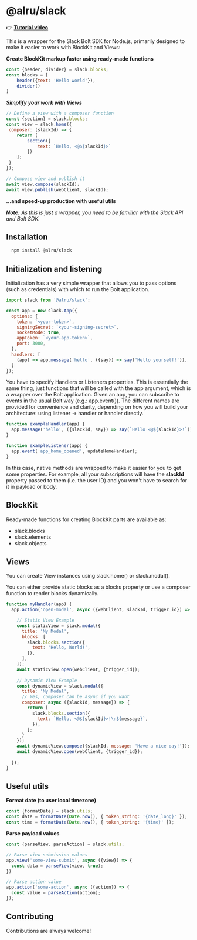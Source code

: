 
# @alru/slack
👉 [**Tutorial video**](https://youtu.be/gctc0cNHpKI)

This is a wrapper for the Slack Bolt SDK for Node.js, primarily designed to make it easier to work with BlockKit and Views:

**Create BlockKit markup faster using ready-made functions**
```javascript
const {header, divider} = slack.blocks;
const blocks = [
    header({text: 'Hello world'}),
    divider()
]
```

***Simplify your work with Views***
```javascript
// Define a view with a composer function
const {section} = slack.blocks;
const view = slack.home({
 composer: (slackId) => {
    return [
        section({
            text: `Hello, <@${slackId}>`
        })
    ];
 }
});

// Compose view and publish it
await view.compose(slackId);
await view.publish(webClient, slackId);
```
**...and speed-up production with useful utils**

_**Note:**
As this is just a wrapper, you need to be familiar with the Slack API and Bolt SDK._
## Installation
```bash
  npm install @alru/slack
```    
## Initialization and listening


Initialization has a very simple wrapper that allows you to pass options (such as credentials) with which to run the Bolt application.

```javascript
import slack from '@alru/slack';

const app = new slack.App({
  options: {
    token: `<your-token>`,
    signingSecret: `<your-signing-secret>`,
    socketMode: true,
    appToken: `<your-app-token>`,
    port: 3000,
  },
  handlers: [
    (app) => app.message('hello', ({say}) => say('Hello yourself!')),
  ]
});
```

You have to specify Handlers or Listeners properties. This is essentially the same thing, just functions that will be called with the app argument, which is a wrapper over the Bolt application. Given an app, you can subscribe to events in the usual Bolt way (e.g.: app.event()). The different names are provided for convenience and clarity, depending on how you will build your architecture: using listener -> handler or handler directly.

```js
function exampleHandler(app) {
  app.message('hello', ({slackId, say}) => say(`Hello <@${slackId}>!`));
}
```

```js
function exampleListener(app) {
  app.event('app_home_opened', updateHomeHandler);
}
```

In this case, native methods are wrapped to make it easier for you to get some properties. For example, all your subscriptions will have the **slackId** property passed to them (i.e. the user ID) and you won't have to search for it in payload or body.
## BlockKit

Ready-made functions for creating BlockKit parts are available as:
* slack.blocks
* slack.elements
* slack.objects
## Views

You can create View instances using slack.home() or slack.modal().

You can either provide static blocks as a blocks property or use a composer function to render blocks dynamically.

```javascript
function myHandler(app) {
  app.action('open-modal', async ({webClient, slackId, trigger_id}) => {

    // Static View Example
    const staticView = slack.modal({
      title: 'My Modal',
      blocks: [
        slack.blocks.section({
          text: 'Hello, World!',
        }),
      ],
    });
    await staticView.open(webClient, {trigger_id});
    
    // Dynamic View Example
    const dynamicView = slack.modal({
      title: 'My Modal',
      // Yes, composer can be async if you want
      composer: async ({slackId, message}) => {
        return [
          slack.blocks.section({
            text: `Hello, <@${slackId}>!\n${message}`,
          }),
        ];
      }
    });
    await dynamicView.compose({slackId, message: 'Have a nice day!'});
    await dynamicView.open(webClient, {trigger_id});
    
  });
}
```
## Useful utils
**Format date (to user local timezone)**
```javascript
const {formatDate} = slack.utils;
const date = formatDate(Date.now(), { token_string: '{date_long}' });
const time = formatDate(Date.now(), { token_string: '{time}' });
```
**Parse payload values**
```javascript
const {parseView, parseAction} = slack.utils;

// Parse view submission values
app.view('some-view-submit', async ({view}) => {
  const data = parseView(view, true);
})

// Parse action value
app.action('some-action', async ({action}) => {
  const value = parseAction(action);
});
```

## Contributing

Contributions are always welcome!


